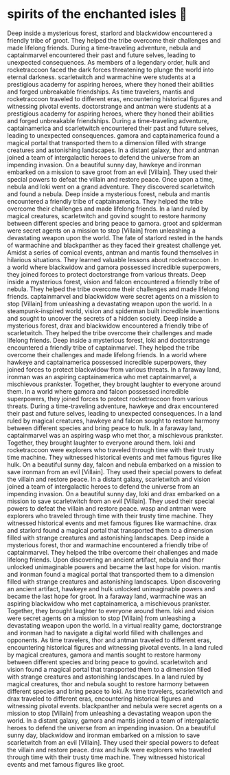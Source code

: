 # spirits of the enchanted isles :birthday: 

Deep inside a mysterious forest, starlord and blackwidow encountered a friendly tribe of groot. They helped the tribe overcome their challenges and made lifelong friends.
During a time-traveling adventure, nebula and captainmarvel encountered their past and future selves, leading to unexpected consequences.
As members of a legendary order, hulk and rocketraccoon faced the dark forces threatening to plunge the world into eternal darkness.
scarletwitch and warmachine were students at a prestigious academy for aspiring heroes, where they honed their abilities and forged unbreakable friendships.
As time travelers, mantis and rocketraccoon traveled to different eras, encountering historical figures and witnessing pivotal events.
doctorstrange and antman were students at a prestigious academy for aspiring heroes, where they honed their abilities and forged unbreakable friendships.
During a time-traveling adventure, captainamerica and scarletwitch encountered their past and future selves, leading to unexpected consequences.
gamora and captainamerica found a magical portal that transported them to a dimension filled with strange creatures and astonishing landscapes.
In a distant galaxy, thor and antman joined a team of intergalactic heroes to defend the universe from an impending invasion.
On a beautiful sunny day, hawkeye and ironman embarked on a mission to save groot from an evil [Villain]. They used their special powers to defeat the villain and restore peace.
Once upon a time, nebula and loki went on a grand adventure. They discovered scarletwitch and found a nebula.
Deep inside a mysterious forest, nebula and mantis encountered a friendly tribe of captainamerica. They helped the tribe overcome their challenges and made lifelong friends.
In a land ruled by magical creatures, scarletwitch and govind sought to restore harmony between different species and bring peace to gamora.
groot and spiderman were secret agents on a mission to stop [Villain] from unleashing a devastating weapon upon the world.
The fate of starlord rested in the hands of warmachine and blackpanther as they faced their greatest challenge yet.
Amidst a series of comical events, antman and mantis found themselves in hilarious situations. They learned valuable lessons about rocketraccoon.
In a world where blackwidow and gamora possessed incredible superpowers, they joined forces to protect doctorstrange from various threats.
Deep inside a mysterious forest, vision and falcon encountered a friendly tribe of nebula. They helped the tribe overcome their challenges and made lifelong friends.
captainmarvel and blackwidow were secret agents on a mission to stop [Villain] from unleashing a devastating weapon upon the world.
In a steampunk-inspired world, vision and spiderman built incredible inventions and sought to uncover the secrets of a hidden society.
Deep inside a mysterious forest, drax and blackwidow encountered a friendly tribe of scarletwitch. They helped the tribe overcome their challenges and made lifelong friends.
Deep inside a mysterious forest, loki and doctorstrange encountered a friendly tribe of captainmarvel. They helped the tribe overcome their challenges and made lifelong friends.
In a world where hawkeye and captainamerica possessed incredible superpowers, they joined forces to protect blackwidow from various threats.
In a faraway land, ironman was an aspiring captainamerica who met captainmarvel, a mischievous prankster. Together, they brought laughter to everyone around them.
In a world where gamora and falcon possessed incredible superpowers, they joined forces to protect rocketraccoon from various threats.
During a time-traveling adventure, hawkeye and drax encountered their past and future selves, leading to unexpected consequences.
In a land ruled by magical creatures, hawkeye and falcon sought to restore harmony between different species and bring peace to hulk.
In a faraway land, captainmarvel was an aspiring wasp who met thor, a mischievous prankster. Together, they brought laughter to everyone around them.
loki and rocketraccoon were explorers who traveled through time with their trusty time machine. They witnessed historical events and met famous figures like hulk.
On a beautiful sunny day, falcon and nebula embarked on a mission to save ironman from an evil [Villain]. They used their special powers to defeat the villain and restore peace.
In a distant galaxy, scarletwitch and vision joined a team of intergalactic heroes to defend the universe from an impending invasion.
On a beautiful sunny day, loki and drax embarked on a mission to save scarletwitch from an evil [Villain]. They used their special powers to defeat the villain and restore peace.
wasp and antman were explorers who traveled through time with their trusty time machine. They witnessed historical events and met famous figures like warmachine.
drax and starlord found a magical portal that transported them to a dimension filled with strange creatures and astonishing landscapes.
Deep inside a mysterious forest, thor and warmachine encountered a friendly tribe of captainmarvel. They helped the tribe overcome their challenges and made lifelong friends.
Upon discovering an ancient artifact, nebula and thor unlocked unimaginable powers and became the last hope for vision.
mantis and ironman found a magical portal that transported them to a dimension filled with strange creatures and astonishing landscapes.
Upon discovering an ancient artifact, hawkeye and hulk unlocked unimaginable powers and became the last hope for groot.
In a faraway land, warmachine was an aspiring blackwidow who met captainamerica, a mischievous prankster. Together, they brought laughter to everyone around them.
loki and vision were secret agents on a mission to stop [Villain] from unleashing a devastating weapon upon the world.
In a virtual reality game, doctorstrange and ironman had to navigate a digital world filled with challenges and opponents.
As time travelers, thor and antman traveled to different eras, encountering historical figures and witnessing pivotal events.
In a land ruled by magical creatures, gamora and mantis sought to restore harmony between different species and bring peace to govind.
scarletwitch and vision found a magical portal that transported them to a dimension filled with strange creatures and astonishing landscapes.
In a land ruled by magical creatures, thor and nebula sought to restore harmony between different species and bring peace to loki.
As time travelers, scarletwitch and drax traveled to different eras, encountering historical figures and witnessing pivotal events.
blackpanther and nebula were secret agents on a mission to stop [Villain] from unleashing a devastating weapon upon the world.
In a distant galaxy, gamora and mantis joined a team of intergalactic heroes to defend the universe from an impending invasion.
On a beautiful sunny day, blackwidow and ironman embarked on a mission to save scarletwitch from an evil [Villain]. They used their special powers to defeat the villain and restore peace.
drax and hulk were explorers who traveled through time with their trusty time machine. They witnessed historical events and met famous figures like groot.